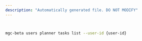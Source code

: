```yaml
---
description: "Automatically generated file. DO NOT MODIFY"
---
```


```bash


mgc-beta users planner tasks list --user-id {user-id}

```